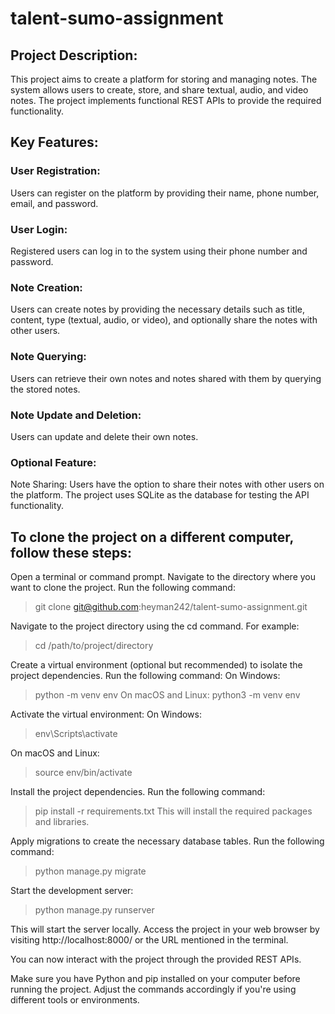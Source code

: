 # talent-sumo-assignment

## Project Description:

This project aims to create a platform for storing and managing notes. The system allows users to create, store, and share textual, audio, and video notes. The project implements functional REST APIs to provide the required functionality.

## Key Features:

### User Registration: 
Users can register on the platform by providing their name, phone number, email, and password.
### User Login:
Registered users can log in to the system using their phone number and password.
### Note Creation: 
Users can create notes by providing the necessary details such as title, content, type (textual, audio, or video), and optionally share the notes with other users.
### Note Querying: 
Users can retrieve their own notes and notes shared with them by querying the stored notes.
### Note Update and Deletion: 
Users can update and delete their own notes.
### Optional Feature:

Note Sharing: Users have the option to share their notes with other users on the platform.
The project uses SQLite as the database for testing the API functionality.

## To clone the project on a different computer, follow these steps:

Open a terminal or command prompt.
Navigate to the directory where you want to clone the project.
Run the following command:
> git clone git@github.com:heyman242/talent-sumo-assignment.git

Navigate to the project directory using the cd command. For example:

> cd /path/to/project/directory

Create a virtual environment (optional but recommended) to isolate the project dependencies.
Run the following command:
On Windows: 
> python -m venv env
On macOS and Linux:
> python3 -m venv env

Activate the virtual environment:
On Windows: 
> env\Scripts\activate

On macOS and Linux: 
> source env/bin/activate

Install the project dependencies. 
Run the following command:

> pip install -r requirements.txt
This will install the required packages and libraries.

Apply migrations to create the necessary database tables. Run the following command:

> python manage.py migrate

Start the development server:

> python manage.py runserver

This will start the server locally.
Access the project in your web browser by visiting http://localhost:8000/ or the URL mentioned in the terminal.

You can now interact with the project through the provided REST APIs.

Make sure you have Python and pip installed on your computer before running the project. Adjust the commands accordingly if you're using different tools or environments.
